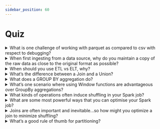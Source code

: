 ```yaml
---
sidebar_position: 60
---
```



# Quiz

<details> 
<summary>What is one challenge of working with parquet as compared to csv with respect to debugging?</summary>
It’s not human-readable (compressed) and requires software to read/print it.
</details>



<details>
<summary>When first ingesting from a data source, why do you maintain a copy of the raw data as close to the original format as possible?</summary>
* You want to maintain your original source of truth in case of bugs/logic changes
* You don’t want to realize months down the line that you’ve accidentally been overwriting/tampering with the raw data and that it’s no longer irrecoverable!
* If (..or more like when) ever you want to fix/update your data transformation logic, it’s also good to have an optimized copy of your raw data (e.g. in Parquet vs plain text) so that your re-processing doesn’t take as long!
* It also helps to debug by breaking the steps into an ingestion step and transformation steps.
</details>

<details>
<summary>When should you use ETL vs ELT, why?</summary>
<ul>
<li>ETL is great for workloads that are reused by many consumers so it makes sense to shape the data consistently sooner rather than later</li>
<li> ELT is great for consumers who need some flexibility. With respect to speed, ELT can sometimes be a bit slow and wasteful as you have to often re-process/re-transform the raw data all over again</li>
At the end the day, it depends what makes the most sense for your use-case!
</ul>
</details>



<details><summary>What’s the difference between a Join and a Union?</summary>

Hopefully the pictures/diagrams in [this article](https://www.essentialsql.com/what-is-the-difference-between-a-join-and-a-union/) provide a clear intuition.
Both operations are essential knowledge!

Please avoid these classic mistakes:
<ol>
<li>If you’re using JOIN, make sure that you don’t have duplicate column names on the two tables before joining (other than the joining keys themselves)</li>
<li>If you’re using UNION, make sure that the two tables/DataFrames have identical columns and column orderings</li>
</ol>
</details>

<details><summary> What does a GROUP BY aggregation do?</summary>
In standard SQL, it aggregates rows that share the same grouping key into a single summary row
</details>


<details><summary>What’s one scenario where using Window functions are advantageous over GroupBy aggregations?</summary>
Have a look at [this example](https://databricks.com/blog/2015/07/15/introducing-window-functions-in-spark-sql.html)

Basically, Window functions allow you to maintain all of your original rows (without having to collapse/summarize them per group)

Of course, there are times when you’d want to aggregate instead of window as well, depends on the query/business question!
</details>

<details><summary>What kinds of operations often induce shuffling in your Spark job?</summary>
[“Wide Transformations/Dependencies”](https://databricks.com/glossary/what-are-transformations) such as joins, aggregations, window functions. Implication: they can really slow down your Spark job. [Concise summary here.](https://databricks.com/glossary/what-are-transformations)
</details>

<details><summary>What are some most powerful ways that you can optimise your Spark job?</summary>
Partition your data smartly such that the most common filters and groupBys in your queries don’t have to scan/shuffle all partitions unnecessarily
</details>

<details><summary>Joins are often important and inevitable...so how might you optimize a join to minimize shuffling?</summary>
via broadcast join (small join tables) OR partition your data such that data for the same join key isn’t spread across too many different partitions
</details>


<details><summary>What’s a good rule of thumb for partitioning?</summary>
Partition on columns that you would typically do a filter/groupBy 

A partition should ideally contain anywhere between 256MB - 2GB of data. Too many small partitions (each containing kilobytes means you have lots of small files - that’s bad!)

For the small file reason above, you generally shouldn’t partition on high cardinality columns
</details>




